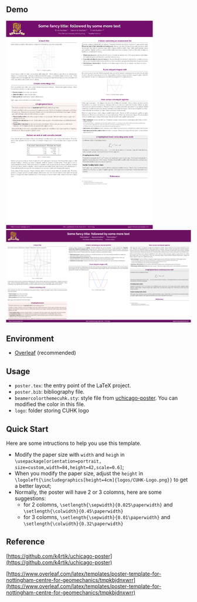 
## Demo
<img src="/Poster_Template_for_CUHK.png" width="400">
<img src="/Poster_Template_for_CUHK_2.png" width="800">

## Environment
* [Overleaf](https://www.overleaf.com/project) (recommended)

## Usage
* ``poster.tex``: the entry point of the LaTeX project. 
* ``poster.bib``: bibliography file.
* ``beamercolorthemecuhk.sty``: style file from [uchicago-poster](https://github.com/k4rtik/uchicago-poster). You can modified the color in this file.
* ``logo``: folder storing CUHK logo

## Quick Start
Here are some intructions to help you use this template.
* Modify the paper size with ``width`` and ``heigh`` in ``\usepackage[orientation=portrait, size=custom,width=84,height=42,scale=0.6]``;
* When you modify the paper size, adjust the ``height`` in  ``\logoleft{\includegraphics[height=4cm]{logos/CUHK-Logo.png}}`` to get a better layout;
* Normally, the poster will have 2 or 3 colomns, here are some suggestions:
  * for 2 colomns, ``\setlength{\sepwidth}{0.025\paperwidth}`` and  ``\setlength{\colwidth}{0.45\paperwidth} ``
  * for 3 colomns, ``\setlength{\sepwidth}{0.01\paperwidth}`` and  ``\setlength{\colwidth}{0.32\paperwidth}``


  

## Reference 
[https://github.com/k4rtik/uchicago-poster](https://github.com/k4rtik/uchicago-poster)

[https://www.overleaf.com/latex/templates/poster-template-for-nottingham-centre-for-geomechanics/tmpkbjdnxwrr](https://www.overleaf.com/latex/templates/poster-template-for-nottingham-centre-for-geomechanics/tmpkbjdnxwrr)
